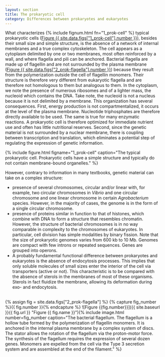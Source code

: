 ```yaml
---
layout: section
title: The prokaryotic cell
category: Differences between prokaryotes and eukaryotes
---
```

What characterizes {% include fignum.html fn="1_prok-cell" %} typical prokaryotic cells ([Figure {{ site.data.figs["1_prok-cell"].number }}](#1_prok-cell)), besides their small size and simple structure, is the absence of a network of internal membranes and a true complex cytoskeleton. The cell appears as a cytoplasm delimited by one or two membranes, most often reinforced by a wall, and where flagella and pili can be anchored. Bacterial flagella are made up of flagellin and are not surrounded by the plasma membrane ([Figure {{ site.data.figs["2_prok-flagella"].number }}](#2_prok-flagella)) because they result from the polymerization outside the cell of flagellin monomers. Their structure is therefore very different from eukaryotic flagella and are therefore not homologous to them but analogous to them. In the cytoplasm, we note the presence of numerous ribosomes and of a lighter mass, the nucleoid which contains the DNA. Take note, the nucleoid is not a nucleus because it is not delimited by a membrane. This organization has several consequences. First, energy production is not compartmentalized, it occurs at the level of the plasma membrane. Nucleotide triphosphates are therefore directly available to be used. The same is true for many enzymatic reactions. A prokaryotic cell is therefore optimized for immediate nutrient use and often has little nutritional reserves. Second, since the genetic material is not surrounded by a nuclear membrane, there is coupling between transcription and translation, which eliminates a potential step of regulating the expression of genetic information.

{% include figure.html figname="1_prok-cell" caption="The typical prokaryotic cell. Prokaryotic cells have a simple structure and typically do not contain membrane-bound organelles." %}

However, contrary to information in many textbooks, genetic material can take on a complex structure:
* presence of several chromosomes, circular and/or linear with, for example, two circular chromosomes in _Vibrio_ and one circular chromosome and one linear chromosome in certain _Agrobacterium_ species. However, in the majority of cases, the genome is in the form of a single circular chromosome.
* presence of proteins similar in function to that of histones, which combine with DNA to form a structure that resembles chromatin. However, the structure of bacterial chromosomes is in no way comparable in complexity to the chromosomes of eukaryotes. In particular, cell division has simple modalities by binary fission. Note that the size of prokaryotic genomes varies from 600 kb to 10 Mb. Genomes are compact with few introns or repeated sequences. Genes are grouped into operons.
* A probably fundamental functional difference between prokaryotes and eukaryotes is the absence of endocytosis processes. This implies that only soluble molecules of small sizes enter the interior of the cell via transporters (active or not). This characteristic is to be compared with the absence of sterols in the membranes of most of these organisms. Sterols in fact fluidize the membrane, allowing its deformation during exo- and endocytosis.

<br>
{% assign fig = site.data.figs["2_prok-flagella"] %}
<a id="{{ fig.name }}"></a>
{% capture fig_number %}{{ fig.number }}{% endcapture %}
![Figure {{fig.number}}]({{ site.baseurl }}{{ fig.url }} "Figure {{ fig.name }}"){% include image.html number=fig_number caption="The bacterial flagellum. The flagellum is a hollow tube formed by the polymerization of flagellin monomers. It is anchored in the internal plasma membrane by a complex system of discs. The stator allows the rotation of the flagellum via the proton-motor force. The synthesis of the flagellum requires the expression of several dozen genes. Monomers are expelled from the cell via the Type 3 secretion system and are assembled at the end of the filament." %}
